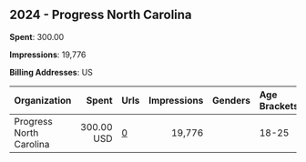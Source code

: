 ## 2024 - Progress North Carolina 
**Spent**: 300.00

**Impressions**: 19,776

**Billing Addresses**: US

|Organization|Spent|Urls|Impressions|Genders|Age Brackets|Country Codes|
|:---|---:|:---|---:|:---|:---|:---|
|Progress North Carolina|300.00 USD|[0](https://www.snap.com/political-ads/asset/2041ce03212a0789fe054cc294a3c6196345ab77a2abe57044c3fee062b13382?mediaType=mp4)|19,776||18-25|united states|
